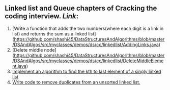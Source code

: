##  Linked list and Queue chapters of Cracking the coding interview. *Link*:



1. [Write a function that adds the two numbers(where each digit is a link in list) and returns the sum as a linked list] (https://github.com/shashi45/DataStructuresAndAlgorithms/blob/master/DSAndAlgos/src/myclasses/demos/ds/cc/linkedlist/AddingLinks.java)
2. [Delete middle node] (https://github.com/shashi45/DataStructuresAndAlgorithms/blob/master/DSAndAlgos/src/myclasses/demos/ds/cc/linkedlist/DeleteMiddleElement.java)
3. [Implement an algorithm to find the kth to last element of a singly linked list](https://github.com/shashi45/DataStructuresAndAlgorithms/blob/master/DSAndAlgos/src/myclasses/demos/ds/cc/linkedlist/KthToLastElement.java)
4. [Write code to remove duplicates from an unsorted linked list.](https://github.com/shashi45/DataStructuresAndAlgorithms/blob/master/DSAndAlgos/src/myclasses/demos/ds/cc/linkedlist/RemoveDupFromUnsortedList.java)
